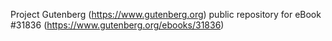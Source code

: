Project Gutenberg (https://www.gutenberg.org) public repository for eBook #31836 (https://www.gutenberg.org/ebooks/31836)
